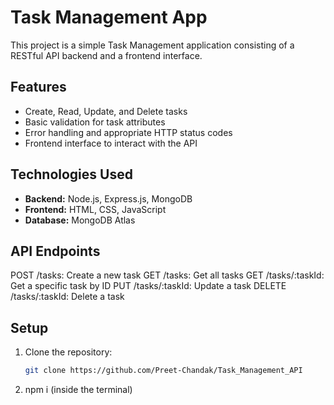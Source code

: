 # Task Management App

This project is a simple Task Management application consisting of a RESTful API backend and a frontend interface.

## Features

- Create, Read, Update, and Delete tasks
- Basic validation for task attributes
- Error handling and appropriate HTTP status codes
- Frontend interface to interact with the API

## Technologies Used

- **Backend:** Node.js, Express.js, MongoDB
- **Frontend:** HTML, CSS, JavaScript
- **Database:** MongoDB Atlas

## API Endpoints
POST /tasks: Create a new task
GET /tasks: Get all tasks
GET /tasks/:taskId: Get a specific task by ID
PUT /tasks/:taskId: Update a task
DELETE /tasks/:taskId: Delete a task

## Setup

1. Clone the repository:

   ```bash
   git clone https://github.com/Preet-Chandak/Task_Management_API

2. npm i (inside the terminal)
